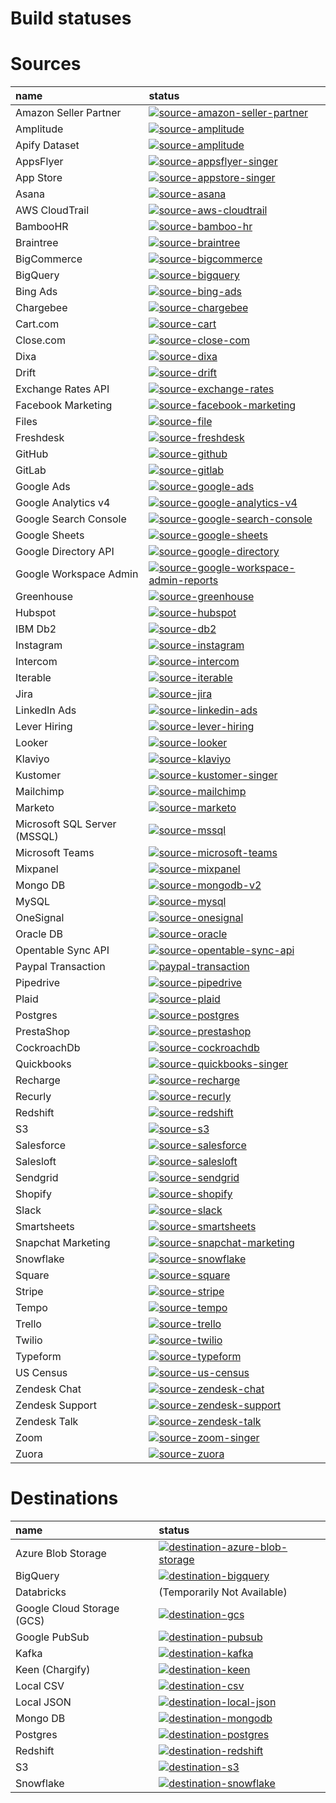 # Build statuses

# Sources

|name |status |
| :--- | :--- |
| Amazon Seller Partner  | [![source-amazon-seller-partner](https://img.shields.io/endpoint?url=https%3A%2F%2Fdnsgjos7lj2fu.cloudfront.net%2Ftests%2Fsummary%2Fsource-amazon-seller-partner%2Fbadge.json)](https://dnsgjos7lj2fu.cloudfront.net/tests/summary/source-amazon-seller-partner) |
| Amplitude   | [![source-amplitude](https://img.shields.io/endpoint?url=https%3A%2F%2Fdnsgjos7lj2fu.cloudfront.net%2Ftests%2Fsummary%2Fsource-amplitude%2Fbadge.json)](https://dnsgjos7lj2fu.cloudfront.net/tests/summary/source-amplitude) |
| Apify Dataset   | [![source-amplitude](https://img.shields.io/endpoint?url=https%3A%2F%2Fdnsgjos7lj2fu.cloudfront.net%2Ftests%2Fsummary%2Fsource-apify-dataset%2Fbadge.json)](https://dnsgjos7lj2fu.cloudfront.net/tests/summary/source-apify-dataset) |
| AppsFlyer   | [![source-appsflyer-singer](https://img.shields.io/endpoint?url=https%3A%2F%2Fdnsgjos7lj2fu.cloudfront.net%2Ftests%2Fsummary%2Fsource-appsflyer-singer%2Fbadge.json)](https://dnsgjos7lj2fu.cloudfront.net/tests/summary/source-appsflyer-singer) |
| App Store   | [![source-appstore-singer](https://img.shields.io/endpoint?url=https%3A%2F%2Fdnsgjos7lj2fu.cloudfront.net%2Ftests%2Fsummary%2Fsource-appstore-singer%2Fbadge.json)](https://dnsgjos7lj2fu.cloudfront.net/tests/summary/source-appstore-singer) |
| Asana   | [![source-asana](https://img.shields.io/endpoint?url=https%3A%2F%2Fdnsgjos7lj2fu.cloudfront.net%2Ftests%2Fsummary%2Fsource-asana%2Fbadge.json)](https://dnsgjos7lj2fu.cloudfront.net/tests/summary/source-asana) |
| AWS CloudTrail   | [![source-aws-cloudtrail](https://img.shields.io/endpoint?url=https%3A%2F%2Fdnsgjos7lj2fu.cloudfront.net%2Ftests%2Fsummary%2Fsource-aws-cloudtrail%2Fbadge.json)](https://dnsgjos7lj2fu.cloudfront.net/tests/summary/source-aws-cloudtrail) |
| BambooHR   | [![source-bamboo-hr](https://img.shields.io/endpoint?url=https%3A%2F%2Fdnsgjos7lj2fu.cloudfront.net%2Ftests%2Fsummary%2Fsource-bamboo-hr%2Fbadge.json)](https://dnsgjos7lj2fu.cloudfront.net/tests/summary/source-bamboo-hr) |
| Braintree   | [![source-braintree](https://img.shields.io/endpoint?url=https%3A%2F%2Fdnsgjos7lj2fu.cloudfront.net%2Ftests%2Fsummary%2Fsource-braintree%2Fbadge.json)](https://dnsgjos7lj2fu.cloudfront.net/tests/summary/source-braintree) |
| BigCommerce   | [![source-bigcommerce](https://img.shields.io/endpoint?url=https%3A%2F%2Fdnsgjos7lj2fu.cloudfront.net%2Ftests%2Fsummary%2Fsource-bigcommerce%2Fbadge.json)](https://dnsgjos7lj2fu.cloudfront.net/tests/summary/source-bigcommerce) |
| BigQuery   | [![source-bigquery](https://img.shields.io/endpoint?url=https%3A%2F%2Fdnsgjos7lj2fu.cloudfront.net%2Ftests%2Fsummary%2Fsource-bigquery%2Fbadge.json)](https://dnsgjos7lj2fu.cloudfront.net/tests/summary/source-bigquery/) |
| Bing Ads  | [![source-bing-ads](https://img.shields.io/endpoint?url=https%3A%2F%2Fdnsgjos7lj2fu.cloudfront.net%2Ftests%2Fsummary%2Fsource-bing-ads%2Fbadge.json)](https://dnsgjos7lj2fu.cloudfront.net/tests/summary/source-bing-ads) |
| Chargebee   | [![source-chargebee](https://img.shields.io/endpoint?url=https%3A%2F%2Fdnsgjos7lj2fu.cloudfront.net%2Ftests%2Fsummary%2Fsource-chargebee%2Fbadge.json)](https://dnsgjos7lj2fu.cloudfront.net/tests/summary/source-chargebee/) |
| Cart.com   | [![source-cart](https://img.shields.io/endpoint?url=https%3A%2F%2Fdnsgjos7lj2fu.cloudfront.net%2Ftests%2Fsummary%2Fsource-cart%2Fbadge.json)](https://dnsgjos7lj2fu.cloudfront.net/tests/summary/source-cart/) |
| Close.com   | [![source-close-com](https://img.shields.io/endpoint?url=https%3A%2F%2Fdnsgjos7lj2fu.cloudfront.net%2Ftests%2Fsummary%2Fsource-close-com%2Fbadge.json)](https://dnsgjos7lj2fu.cloudfront.net/tests/summary/source-close-com/) |
| Dixa   | [![source-dixa](https://img.shields.io/endpoint?url=https%3A%2F%2Fdnsgjos7lj2fu.cloudfront.net%2Ftests%2Fsummary%2Fsource-dixa%2Fbadge.json)](https://dnsgjos7lj2fu.cloudfront.net/tests/summary/source-dixa) |
| Drift   | [![source-drift](https://img.shields.io/endpoint?url=https%3A%2F%2Fdnsgjos7lj2fu.cloudfront.net%2Ftests%2Fsummary%2Fsource-drift%2Fbadge.json)](https://dnsgjos7lj2fu.cloudfront.net/tests/summary/source-drift) |
| Exchange Rates API   | [![source-exchange-rates](https://img.shields.io/endpoint?url=https%3A%2F%2Fdnsgjos7lj2fu.cloudfront.net%2Ftests%2Fsummary%2Fsource-exchange-rates%2Fbadge.json)](https://dnsgjos7lj2fu.cloudfront.net/tests/summary/source-exchange-rates) |
| Facebook Marketing   | [![source-facebook-marketing](https://img.shields.io/endpoint?url=https%3A%2F%2Fdnsgjos7lj2fu.cloudfront.net%2Ftests%2Fsummary%2Fsource-facebook-marketing%2Fbadge.json)](https://dnsgjos7lj2fu.cloudfront.net/tests/summary/source-facebook-marketing) |
| Files   | [![source-file](https://img.shields.io/endpoint?url=https%3A%2F%2Fdnsgjos7lj2fu.cloudfront.net%2Ftests%2Fsummary%2Fsource-file%2Fbadge.json)](https://dnsgjos7lj2fu.cloudfront.net/tests/summary/source-file) |
| Freshdesk   | [![source-freshdesk](https://img.shields.io/endpoint?url=https%3A%2F%2Fdnsgjos7lj2fu.cloudfront.net%2Ftests%2Fsummary%2Fsource-freshdesk%2Fbadge.json)](https://dnsgjos7lj2fu.cloudfront.net/tests/summary/source-freshdesk) |
| GitHub   | [![source-github](https://img.shields.io/endpoint?url=https%3A%2F%2Fdnsgjos7lj2fu.cloudfront.net%2Ftests%2Fsummary%2Fsource-github%2Fbadge.json)](https://dnsgjos7lj2fu.cloudfront.net/tests/summary/source-github) |
| GitLab   | [![source-gitlab](https://img.shields.io/endpoint?url=https%3A%2F%2Fdnsgjos7lj2fu.cloudfront.net%2Ftests%2Fsummary%2Fsource-gitlab%2Fbadge.json)](https://dnsgjos7lj2fu.cloudfront.net/tests/summary/source-gitlab) |
| Google Ads   | [![source-google-ads](https://img.shields.io/endpoint?url=https%3A%2F%2Fdnsgjos7lj2fu.cloudfront.net%2Ftests%2Fsummary%2Fsource-google-ads%2Fbadge.json)](https://dnsgjos7lj2fu.cloudfront.net/tests/summary/source-google-ads) |
| Google Analytics v4  | [![source-google-analytics-v4](https://img.shields.io/endpoint?url=https%3A%2F%2Fdnsgjos7lj2fu.cloudfront.net%2Ftests%2Fsummary%2Fsource-google-analytics-v4%2Fbadge.json)](https://dnsgjos7lj2fu.cloudfront.net/tests/summary/source-google-analytics-v4) |
| Google Search Console   | [![source-google-search-console](https://img.shields.io/endpoint?url=https%3A%2F%2Fdnsgjos7lj2fu.cloudfront.net%2Ftests%2Fsummary%2Fsource-google-search-console%2Fbadge.json)](https://dnsgjos7lj2fu.cloudfront.net/tests/summary/source-google-search-console) |
| Google Sheets   | [![source-google-sheets](https://img.shields.io/endpoint?url=https%3A%2F%2Fdnsgjos7lj2fu.cloudfront.net%2Ftests%2Fsummary%2Fsource-google-sheets%2Fbadge.json)](https://dnsgjos7lj2fu.cloudfront.net/tests/summary/source-google-sheets) |
| Google Directory API   | [![source-google-directory](https://img.shields.io/endpoint?url=https%3A%2F%2Fdnsgjos7lj2fu.cloudfront.net%2Ftests%2Fsummary%2Fsource-google-directory%2Fbadge.json)](https://dnsgjos7lj2fu.cloudfront.net/tests/summary/source-google-directory) |
| Google Workspace Admin   | [![source-google-workspace-admin-reports](https://img.shields.io/endpoint?url=https%3A%2F%2Fdnsgjos7lj2fu.cloudfront.net%2Ftests%2Fsummary%2Fsource-google-workspace-admin-reports%2Fbadge.json)](https://dnsgjos7lj2fu.cloudfront.net/tests/summary/source-google-workspace-admin-reports) |
| Greenhouse   | [![source-greenhouse](https://img.shields.io/endpoint?url=https%3A%2F%2Fdnsgjos7lj2fu.cloudfront.net%2Ftests%2Fsummary%2Fsource-greenhouse%2Fbadge.json)](https://dnsgjos7lj2fu.cloudfront.net/tests/summary/source-greenhouse) |
| Hubspot   | [![source-hubspot](https://img.shields.io/endpoint?url=https%3A%2F%2Fdnsgjos7lj2fu.cloudfront.net%2Ftests%2Fsummary%2Fsource-hubspot%2Fbadge.json)](https://dnsgjos7lj2fu.cloudfront.net/tests/summary/source-hubspot) |
| IBM Db2   | [![source-db2](https://img.shields.io/endpoint?url=https%3A%2F%2Fdnsgjos7lj2fu.cloudfront.net%2Ftests%2Fsummary%2Fsource-db2%2Fbadge.json)](https://dnsgjos7lj2fu.cloudfront.net/tests/summary/source-db2) |
| Instagram   | [![source-instagram](https://img.shields.io/endpoint?url=https%3A%2F%2Fdnsgjos7lj2fu.cloudfront.net%2Ftests%2Fsummary%2Fsource-instagram%2Fbadge.json)](https://dnsgjos7lj2fu.cloudfront.net/tests/summary/source-instagram) |
| Intercom   | [![source-intercom](https://img.shields.io/endpoint?url=https%3A%2F%2Fdnsgjos7lj2fu.cloudfront.net%2Ftests%2Fsummary%2Fsource-intercom-singer%2Fbadge.json)](https://dnsgjos7lj2fu.cloudfront.net/tests/summary/source-intercom) |
| Iterable   | [![source-iterable](https://img.shields.io/endpoint?url=https%3A%2F%2Fdnsgjos7lj2fu.cloudfront.net%2Ftests%2Fsummary%2Fsource-iterable%2Fbadge.json)](https://dnsgjos7lj2fu.cloudfront.net/tests/summary/source-iterable) |
| Jira   | [![source-jira](https://img.shields.io/endpoint?url=https%3A%2F%2Fdnsgjos7lj2fu.cloudfront.net%2Ftests%2Fsummary%2Fsource-jira%2Fbadge.json)](https://dnsgjos7lj2fu.cloudfront.net/tests/summary/source-jira) |
| LinkedIn Ads   | [![source-linkedin-ads](https://img.shields.io/endpoint?url=https%3A%2F%2Fdnsgjos7lj2fu.cloudfront.net%2Ftests%2Fsummary%2Fsource-linkedin-ads%2Fbadge.json)](https://dnsgjos7lj2fu.cloudfront.net/tests/summary/source-linkedin-ads) |
| Lever Hiring   | [![source-lever-hiring](https://img.shields.io/endpoint?url=https%3A%2F%2Fdnsgjos7lj2fu.cloudfront.net%2Ftests%2Fsummary%2Fsource-lever-hiring%2Fbadge.json)](https://dnsgjos7lj2fu.cloudfront.net/tests/summary/source-lever-hiring) |
| Looker   | [![source-looker](https://img.shields.io/endpoint?url=https%3A%2F%2Fdnsgjos7lj2fu.cloudfront.net%2Ftests%2Fsummary%2Fsource-looker%2Fbadge.json)](https://dnsgjos7lj2fu.cloudfront.net/tests/summary/source-looker) |
| Klaviyo   | [![source-klaviyo](https://img.shields.io/endpoint?url=https%3A%2F%2Fdnsgjos7lj2fu.cloudfront.net%2Ftests%2Fsummary%2Fsource-klaviyo%2Fbadge.json)](https://dnsgjos7lj2fu.cloudfront.net/tests/summary/source-klaviyo) |
| Kustomer | [![source-kustomer-singer](https://img.shields.io/endpoint?url=https%3A%2F%2Fdnsgjos7lj2fu.cloudfront.net%2Ftests%2Fsummary%2Fsource-kustomer-singer%2Fbadge.json)](https://dnsgjos7lj2fu.cloudfront.net/tests/summary/source-kustomer-singer) |
| Mailchimp   | [![source-mailchimp](https://img.shields.io/endpoint?url=https%3A%2F%2Fdnsgjos7lj2fu.cloudfront.net%2Ftests%2Fsummary%2Fsource-mailchimp%2Fbadge.json)](https://dnsgjos7lj2fu.cloudfront.net/tests/summary/source-mailchimp) |
| Marketo   | [![source-marketo](https://img.shields.io/endpoint?url=https%3A%2F%2Fdnsgjos7lj2fu.cloudfront.net%2Ftests%2Fsummary%2Fsource-marketo%2Fbadge.json)](https://dnsgjos7lj2fu.cloudfront.net/tests/summary/source-marketo) |
| Microsoft SQL Server \(MSSQL\)   | [![source-mssql](https://img.shields.io/endpoint?url=https%3A%2F%2Fdnsgjos7lj2fu.cloudfront.net%2Ftests%2Fsummary%2Fsource-mssql%2Fbadge.json)](https://dnsgjos7lj2fu.cloudfront.net/tests/summary/source-mssql) |
| Microsoft Teams   | [![source-microsoft-teams](https://img.shields.io/endpoint?url=https%3A%2F%2Fdnsgjos7lj2fu.cloudfront.net%2Ftests%2Fsummary%2Fsource-microsoft-teams%2Fbadge.json)](https://dnsgjos7lj2fu.cloudfront.net/tests/summary/source-microsoft-teams) |
| Mixpanel   | [![source-mixpanel](https://img.shields.io/endpoint?url=https%3A%2F%2Fdnsgjos7lj2fu.cloudfront.net%2Ftests%2Fsummary%2Fsource-mixpanel%2Fbadge.json)](https://dnsgjos7lj2fu.cloudfront.net/tests/summary/source-mixpanel) |
| Mongo DB  | [![source-mongodb-v2](https://img.shields.io/endpoint?url=https%3A%2F%2Fdnsgjos7lj2fu.cloudfront.net%2Ftests%2Fsummary%2Fsource-mongodb-v2%2Fbadge.json)](https://dnsgjos7lj2fu.cloudfront.net/tests/summary/source-mongodb-v2) |
| MySQL   | [![source-mysql](https://img.shields.io/endpoint?url=https%3A%2F%2Fdnsgjos7lj2fu.cloudfront.net%2Ftests%2Fsummary%2Fsource-mysql%2Fbadge.json)](https://dnsgjos7lj2fu.cloudfront.net/tests/summary/source-mysql) |
| OneSignal   | [![source-onesignal](https://img.shields.io/endpoint?url=https%3A%2F%2Fdnsgjos7lj2fu.cloudfront.net%2Ftests%2Fsummary%2Fsource-onesignal%2Fbadge.json)](https://dnsgjos7lj2fu.cloudfront.net/tests/summary/source-onesignal) |
| Oracle DB   | [![source-oracle](https://img.shields.io/endpoint?url=https%3A%2F%2Fdnsgjos7lj2fu.cloudfront.net%2Ftests%2Fsummary%2Fsource-oracle%2Fbadge.json)](https://dnsgjos7lj2fu.cloudfront.net/tests/summary/source-oracle) |
| Opentable Sync API   | [![source-opentable-sync-api](https://img.shields.io/endpoint?url=https%3A%2F%2Fdnsgjos7lj2fu.cloudfront.net%2Ftests%2Fsummary%2Fsource-opentable-sync-api%2Fbadge.json)](https://dnsgjos7lj2fu.cloudfront.net/tests/summary/source-opentable-sync-api) |
| Paypal Transaction   | [![paypal-transaction](https://img.shields.io/endpoint?url=https%3A%2F%2Fdnsgjos7lj2fu.cloudfront.net%2Ftests%2Fsummary%2Fsource-paypal-transaction%2Fbadge.json)](https://dnsgjos7lj2fu.cloudfront.net/tests/summary/source-paypal-transaction) |
| Pipedrive   | [![source-pipedrive](https://img.shields.io/endpoint?url=https%3A%2F%2Fdnsgjos7lj2fu.cloudfront.net%2Ftests%2Fsummary%2Fsource-pipedrive%2Fbadge.json)](https://dnsgjos7lj2fu.cloudfront.net/tests/summary/source-pipedrive) |
| Plaid   | [![source-plaid](https://img.shields.io/endpoint?url=https%3A%2F%2Fdnsgjos7lj2fu.cloudfront.net%2Ftests%2Fsummary%2Fsource-plaid%2Fbadge.json)](https://dnsgjos7lj2fu.cloudfront.net/tests/summary/source-plaid) |
| Postgres   | [![source-postgres](https://img.shields.io/endpoint?url=https%3A%2F%2Fdnsgjos7lj2fu.cloudfront.net%2Ftests%2Fsummary%2Fsource-postgres%2Fbadge.json)](https://dnsgjos7lj2fu.cloudfront.net/tests/summary/source-postgres) |
| PrestaShop   | [![source-prestashop](https://img.shields.io/endpoint?url=https%3A%2F%2Fdnsgjos7lj2fu.cloudfront.net%2Ftests%2Fsummary%2Fsource-prestashop%2Fbadge.json)](https://dnsgjos7lj2fu.cloudfront.net/tests/summary/source-prestashop) |
| CockroachDb   | [![source-cockroachdb](https://img.shields.io/endpoint?url=https%3A%2F%2Fdnsgjos7lj2fu.cloudfront.net%2Ftests%2Fsummary%2Fsource-cockroachdb%2Fbadge.json)](https://dnsgjos7lj2fu.cloudfront.net/tests/summary/source-cockroachdb) |
| Quickbooks   | [![source-quickbooks-singer](https://img.shields.io/endpoint?url=https%3A%2F%2Fdnsgjos7lj2fu.cloudfront.net%2Ftests%2Fsummary%2Fsource-quickbooks-singer%2Fbadge.json)](https://dnsgjos7lj2fu.cloudfront.net/tests/summary/source-quickbooks-singer) |
| Recharge   | [![source-recharge](https://img.shields.io/endpoint?url=https%3A%2F%2Fdnsgjos7lj2fu.cloudfront.net%2Ftests%2Fsummary%2Fsource-recharge%2Fbadge.json)](https://dnsgjos7lj2fu.cloudfront.net/tests/summary/source-recharge) |
| Recurly   | [![source-recurly](https://img.shields.io/endpoint?url=https%3A%2F%2Fdnsgjos7lj2fu.cloudfront.net%2Ftests%2Fsummary%2Fsource-recurly%2Fbadge.json)](https://dnsgjos7lj2fu.cloudfront.net/tests/summary/source-recurly) |
| Redshift   | [![source-redshift](https://img.shields.io/endpoint?url=https%3A%2F%2Fdnsgjos7lj2fu.cloudfront.net%2Ftests%2Fsummary%2Fsource-redshift%2Fbadge.json)](https://dnsgjos7lj2fu.cloudfront.net/tests/summary/source-redshift) |
| S3   | [![source-s3](https://img.shields.io/endpoint?url=https%3A%2F%2Fdnsgjos7lj2fu.cloudfront.net%2Ftests%2Fsummary%2Fsource-s3%2Fbadge.json)](https://dnsgjos7lj2fu.cloudfront.net/tests/summary/source-s3) |
| Salesforce   | [![source-salesforce](https://img.shields.io/endpoint?url=https%3A%2F%2Fdnsgjos7lj2fu.cloudfront.net%2Ftests%2Fsummary%2Fsource-salesforce%2Fbadge.json)](https://dnsgjos7lj2fu.cloudfront.net/tests/summary/source-salesforce) |
| Salesloft   | [![source-salesloft](https://img.shields.io/endpoint?url=https%3A%2F%2Fdnsgjos7lj2fu.cloudfront.net%2Ftests%2Fsummary%2Fsource-salesloft%2Fbadge.json)](https://dnsgjos7lj2fu.cloudfront.net/tests/summary/source-salesloft) |
| Sendgrid   | [![source-sendgrid](https://img.shields.io/endpoint?url=https%3A%2F%2Fdnsgjos7lj2fu.cloudfront.net%2Ftests%2Fsummary%2Fsource-sendgrid%2Fbadge.json)](https://dnsgjos7lj2fu.cloudfront.net/tests/summary/source-sendgrid) |
| Shopify   | [![source-shopify](https://img.shields.io/endpoint?url=https%3A%2F%2Fdnsgjos7lj2fu.cloudfront.net%2Ftests%2Fsummary%2Fsource-shopify%2Fbadge.json)](https://dnsgjos7lj2fu.cloudfront.net/tests/summary/source-shopify) |
| Slack   | [![source-slack](https://img.shields.io/endpoint?url=https%3A%2F%2Fdnsgjos7lj2fu.cloudfront.net%2Ftests%2Fsummary%2Fsource-slack%2Fbadge.json)](https://dnsgjos7lj2fu.cloudfront.net/tests/summary/source-slack) |
| Smartsheets   | [![source-smartsheets](https://img.shields.io/endpoint?url=https%3A%2F%2Fdnsgjos7lj2fu.cloudfront.net%2Ftests%2Fsummary%2Fsource-smartsheets%2Fbadge.json)](https://dnsgjos7lj2fu.cloudfront.net/tests/summary/source-smartsheets) |
| Snapchat Marketing | [![source-snapchat-marketing](https://img.shields.io/endpoint?url=https%3A%2F%2Fdnsgjos7lj2fu.cloudfront.net%2Ftests%2Fsummary%2Fsource-snapchat-marketing%2Fbadge.json)](https://dnsgjos7lj2fu.cloudfront.net/tests/summary/source-snapchat-marketing) |
| Snowflake   | [![source-snowflake](https://img.shields.io/endpoint?url=https%3A%2F%2Fdnsgjos7lj2fu.cloudfront.net%2Ftests%2Fsummary%2Fsource-snowflake%2Fbadge.json)](https://dnsgjos7lj2fu.cloudfront.net/tests/summary/source-snowflake) |
| Square   | [![source-square](https://img.shields.io/endpoint?url=https%3A%2F%2Fdnsgjos7lj2fu.cloudfront.net%2Ftests%2Fsummary%2Fsource-square%2Fbadge.json)](https://dnsgjos7lj2fu.cloudfront.net/tests/summary/source-square) |
| Stripe   | [![source-stripe](https://img.shields.io/endpoint?url=https%3A%2F%2Fdnsgjos7lj2fu.cloudfront.net%2Ftests%2Fsummary%2Fsource-stripe%2Fbadge.json)](https://dnsgjos7lj2fu.cloudfront.net/tests/summary/source-stripe) |
| Tempo   | [![source-tempo](https://img.shields.io/endpoint?url=https%3A%2F%2Fdnsgjos7lj2fu.cloudfront.net%2Ftests%2Fsummary%2Fsource-tempo%2Fbadge.json)](https://dnsgjos7lj2fu.cloudfront.net/tests/summary/source-tempo) |
| Trello   | [![source-trello](https://img.shields.io/endpoint?url=https%3A%2F%2Fdnsgjos7lj2fu.cloudfront.net%2Ftests%2Fsummary%2Fsource-trello%2Fbadge.json)](https://dnsgjos7lj2fu.cloudfront.net/tests/summary/source-trello) |
| Twilio   | [![source-twilio](https://img.shields.io/endpoint?url=https%3A%2F%2Fdnsgjos7lj2fu.cloudfront.net%2Ftests%2Fsummary%2Fsource-twilio%2Fbadge.json)](https://dnsgjos7lj2fu.cloudfront.net/tests/summary/source-twilio) |
| Typeform   | [![source-typeform](https://img.shields.io/endpoint?url=https%3A%2F%2Fdnsgjos7lj2fu.cloudfront.net%2Ftests%2Fsummary%2Fsource-typeform%2Fbadge.json)](https://dnsgjos7lj2fu.cloudfront.net/tests/summary/source-typeform) |
| US Census | [![source-us-census](https://img.shields.io/endpoint?url=https%3A%2F%2Fdnsgjos7lj2fu.cloudfront.net%2Ftests%2Fsummary%2Fsource-us-census%2Fbadge.json)](https://dnsgjos7lj2fu.cloudfront.net/tests/summary/source-us-census) |
| Zendesk Chat   | [![source-zendesk-chat](https://img.shields.io/endpoint?url=https%3A%2F%2Fdnsgjos7lj2fu.cloudfront.net%2Ftests%2Fsummary%2Fsource-zendesk-chat%2Fbadge.json)](https://dnsgjos7lj2fu.cloudfront.net/tests/summary/source-zendesk-chat) |
| Zendesk Support   | [![source-zendesk-support](https://img.shields.io/endpoint?url=https%3A%2F%2Fdnsgjos7lj2fu.cloudfront.net%2Ftests%2Fsummary%2Fsource-zendesk-support%2Fbadge.json)](https://dnsgjos7lj2fu.cloudfront.net/tests/summary/source-zendesk-support) |
| Zendesk Talk   | [![source-zendesk-talk](https://img.shields.io/endpoint?url=https%3A%2F%2Fdnsgjos7lj2fu.cloudfront.net%2Ftests%2Fsummary%2Fsource-zendesk-talk%2Fbadge.json)](https://dnsgjos7lj2fu.cloudfront.net/tests/summary/source-zendesk-talk) |
| Zoom   | [![source-zoom-singer](https://img.shields.io/endpoint?url=https%3A%2F%2Fdnsgjos7lj2fu.cloudfront.net%2Ftests%2Fsummary%2Fsource-zoom-singer%2Fbadge.json)](https://dnsgjos7lj2fu.cloudfront.net/tests/summary/source-zoom-singer) |
| Zuora   | [![source-zuora](https://img.shields.io/endpoint?url=https%3A%2F%2Fdnsgjos7lj2fu.cloudfront.net%2Ftests%2Fsummary%2Fsource-zuora%2Fbadge.json)](https://dnsgjos7lj2fu.cloudfront.net/tests/summary/source-zuora) |

# Destinations

|name |status |
| :--- | :--- |
| Azure Blob Storage | [![destination-azure-blob-storage](https://img.shields.io/endpoint?url=https%3A%2F%2Fdnsgjos7lj2fu.cloudfront.net%2Ftests%2Fsummary%2Fdestination-azure-blob-storage%2Fbadge.json)](https://dnsgjos7lj2fu.cloudfront.net/tests/summary/destination-azure-blob-storage) |
| BigQuery   | [![destination-bigquery](https://img.shields.io/endpoint?url=https%3A%2F%2Fdnsgjos7lj2fu.cloudfront.net%2Ftests%2Fsummary%2Fdestination-bigquery%2Fbadge.json)](https://dnsgjos7lj2fu.cloudfront.net/tests/summary/destination-bigquery) |
| Databricks | (Temporarily Not Available) |
| Google Cloud Storage (GCS) | [![destination-gcs](https://img.shields.io/endpoint?url=https%3A%2F%2Fdnsgjos7lj2fu.cloudfront.net%2Ftests%2Fsummary%2Fdestination-gcs%2Fbadge.json)](https://dnsgjos7lj2fu.cloudfront.net/tests/summary/destination-gcs) |
| Google PubSub   | [![destination-pubsub](https://img.shields.io/endpoint?url=https%3A%2F%2Fdnsgjos7lj2fu.cloudfront.net%2Ftests%2Fsummary%2Fdestination-pubsub%2Fbadge.json)](https://dnsgjos7lj2fu.cloudfront.net/tests/summary/destination-pubsub) |
| Kafka   | [![destination-kafka](https://img.shields.io/endpoint?url=https%3A%2F%2Fdnsgjos7lj2fu.cloudfront.net%2Ftests%2Fsummary%2Fdestination-kafka%2Fbadge.json)](https://dnsgjos7lj2fu.cloudfront.net/tests/summary/destination-kafka) |
| Keen (Chargify)   | [![destination-keen](https://img.shields.io/endpoint?url=https%3A%2F%2Fdnsgjos7lj2fu.cloudfront.net%2Ftests%2Fsummary%2Fdestination-keen%2Fbadge.json)](https://dnsgjos7lj2fu.cloudfront.net/tests/summary/destination-keen) |
| Local CSV   | [![destination-csv](https://img.shields.io/endpoint?url=https%3A%2F%2Fdnsgjos7lj2fu.cloudfront.net%2Ftests%2Fsummary%2Fdestination-csv%2Fbadge.json)](https://dnsgjos7lj2fu.cloudfront.net/tests/summary/destination-csv) |
| Local JSON   | [![destination-local-json](https://img.shields.io/endpoint?url=https%3A%2F%2Fdnsgjos7lj2fu.cloudfront.net%2Ftests%2Fsummary%2Fdestination-local-json%2Fbadge.json)](https://dnsgjos7lj2fu.cloudfront.net/tests/summary/destination-local-json) |
| Mongo DB   | [![destination-mongodb](https://img.shields.io/endpoint?url=https%3A%2F%2Fdnsgjos7lj2fu.cloudfront.net%2Ftests%2Fsummary%2Fdestination-mongodb%2Fbadge.json)](https://dnsgjos7lj2fu.cloudfront.net/tests/summary/destination-mongodb) |
| Postgres   | [![destination-postgres](https://img.shields.io/endpoint?url=https%3A%2F%2Fdnsgjos7lj2fu.cloudfront.net%2Ftests%2Fsummary%2Fdestination-postgres%2Fbadge.json)](https://dnsgjos7lj2fu.cloudfront.net/tests/summary/destination-postgres) |
| Redshift   | [![destination-redshift](https://img.shields.io/endpoint?url=https%3A%2F%2Fdnsgjos7lj2fu.cloudfront.net%2Ftests%2Fsummary%2Fdestination-redshift%2Fbadge.json)](https://dnsgjos7lj2fu.cloudfront.net/tests/summary/destination-redshift) |
| S3         | [![destination-s3](https://img.shields.io/endpoint?url=https%3A%2F%2Fdnsgjos7lj2fu.cloudfront.net%2Ftests%2Fsummary%2Fdestination-s3%2Fbadge.json)](https://dnsgjos7lj2fu.cloudfront.net/tests/summary/destination-s3) |
| Snowflake   | [![destination-snowflake](https://img.shields.io/endpoint?url=https%3A%2F%2Fdnsgjos7lj2fu.cloudfront.net%2Ftests%2Fsummary%2Fdestination-snowflake%2Fbadge.json)](https://dnsgjos7lj2fu.cloudfront.net/tests/summary/destination-snowflake) |
